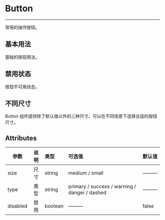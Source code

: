# Button
---
常用的操作按钮。
## 基本用法
基础的按钮用法。

  <button-button1></button-button1>
  <highlight-code lang="vue">
    <template>
      <div class="btn-box">
        <r-button>默认按钮</r-button>
        <r-button type='primary'>主按钮</r-button>
        <r-button type='danger'>危险按钮</r-button>
        <r-button type='dashed'>虚线按钮</r-button>
      </div>
    </template>
  </highlight-code>

  ## 禁用状态
按钮不可用状态。

  <button-button2></button-button2>
  <highlight-code lang="vue">
    <template>
      <div class="btn-box">
        <r-button :disabled='true'>禁用按钮</r-button>
        <r-button size='medium' :disabled='true'>禁用按钮</r-button>
        <r-button size='small' :disabled='true'>禁用按钮</r-button>
      </div>
    </template>
  </highlight-code>

## 不同尺寸
Button 组件提供除了默认值以外的三种尺寸，可以在不同场景下选择合适的按钮尺寸。

  <button-button3></button-button3>
  <highlight-code lang="vue">
    <template>
      <div class="btn-box">
        <r-button @click="onClick">默认按钮</r-button>
        <r-button size='medium'>中号按钮</r-button>
        <r-button size='small'>小号按钮</r-button>
      </div>
    </template>
  </highlight-code>

## Attributes
| 参数        | 说明           | 类型  | 可选值 | 默认值 |
| ------------- |:-------------:| :-----|:-----|:-----|
| size     | 	尺寸 | string |  medium / small | ———|
| type      | 类型 |   string | primary / success / warning / danger / dashed | ——— |
| disabled | 禁用 |    boolean | ——— | false |
